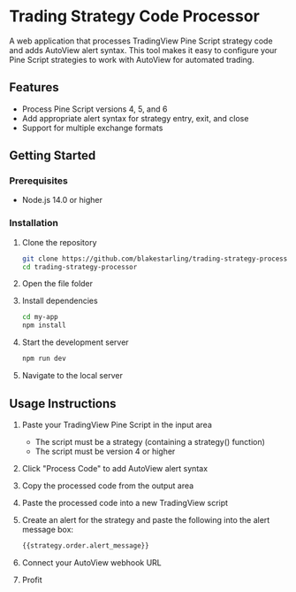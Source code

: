 # Trading Strategy Code Processor

A web application that processes TradingView Pine Script strategy code and adds AutoView alert syntax. This tool makes it easy to configure your Pine Script strategies to work with AutoView for automated trading.

## Features

- Process Pine Script versions 4, 5, and 6
- Add appropriate alert syntax for strategy entry, exit, and close
- Support for multiple exchange formats

## Getting Started

### Prerequisites

- Node.js 14.0 or higher

### Installation

1. Clone the repository
   ```bash
   git clone https://github.com/blakestarling/trading-strategy-processor.git
   cd trading-strategy-processor
   ```

2. Open the file folder

3. Install dependencies
   ```bash
   cd my-app
   npm install
   ```

4. Start the development server
   ```bash
   npm run dev
   ```

5. Navigate to the local server

## Usage Instructions

1. Paste your TradingView Pine Script in the input area
   - The script must be a strategy (containing a strategy() function)
   - The script must be version 4 or higher
2. Click "Process Code" to add AutoView alert syntax
3. Copy the processed code from the output area
4. Paste the processed code into a new TradingView script
5. Create an alert for the strategy and paste the following into the alert message box:

   ```bash
   {{strategy.order.alert_message}}
   ```
7. Connect your AutoView webhook URL
8. Profit
